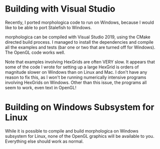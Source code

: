 # Building with Visual Studio

Recently, I ported morphologica code to run on Windows, because I
would like to be able to port Stalefish to Windows.

morphologica can be compiled with Visual Studio 2019, using the CMake
directed build process. I managed to install the dependencies and
compile all the examples and tests (bar one or two that are turned off
for Windows). The OpenGL code works well.

Note that examples involving HexGrids are often VERY slow. It appears
that some of the code I wrote for setting up a large HexGrid is orders
of magnitude slower on Windows than on Linux and Mac. I don't have any
reason to fix this, as I won't be running numerically intensive
programs involving HexGrids on Windows. Other than this issue, the
programs all seem to work, even text in OpenGL!

# Building on Windows Subsystem for Linux

While it is possible to compile and build morphologica on Windows
subsystem for Linux, none of the OpenGL graphics will be available to
you. Everything else should work as normal.

